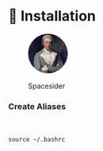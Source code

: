# 💾 Installation

<figure><img src="../../../.gitbook/assets/Spacesider.png" alt=""><figcaption><p>Spacesider</p></figcaption></figure>

### Create Aliases

```


source ~/.bashrc
```



